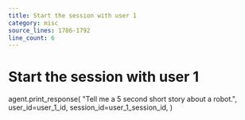```yaml
---
title: Start the session with user 1
category: misc
source_lines: 1786-1792
line_count: 6
---
```


# Start the session with user 1
agent.print_response(
    "Tell me a 5 second short story about a robot.",
    user_id=user_1_id,
    session_id=user_1_session_id,
)
